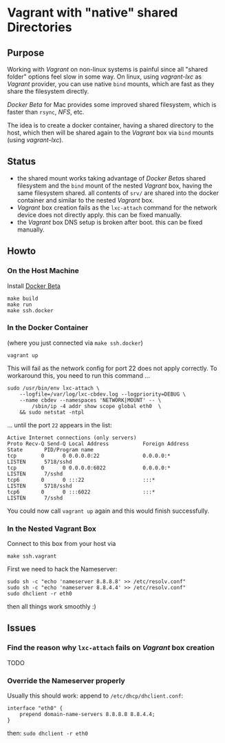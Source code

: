 # Vagrant with "native" shared Directories

## Purpose

Working with *Vagrant* on non-linux systems is painful since all "shared
folder" options feel slow in some way. On linux, using *vagrant-lxc* as 
*Vagrant* provider, you can use native `bind` mounts, which are fast 
as they share the filesystem directly.
 
*Docker Beta* for Mac provides some improved shared filesystem, which is
faster than `rsync`, *NFS*, etc.

The idea is to create a docker container, having a shared directory to 
the host, which then will be shared again to the *Vagrant* box via `bind` 
mounts (using *vagrant-lxc*).

 
##  Status
- the shared mount works taking advantage of *Docker Beta*s shared 
  filesystem and the `bind` mount of the nested *Vagrant* box, having
  the same filesystem shared. all contents of `srv/` are shared into
  the docker container and similar to the nested *Vagrant* box.
- *Vagrant* box creation fails as the `lxc-attach` command for the 
  network device does not directly apply. 
  this can be fixed manually. 
- the *Vagrant* box DNS setup is broken after boot. 
  this can be fixed manually. 


##  Howto

### On the Host Machine

Install [Docker Beta](https://blog.docker.com/2016/03/docker-for-mac-windows-beta/)

```
make build
make run
make ssh.docker 
```

### In the Docker Container
(where you just connected via `make ssh.docker`)

```
vagrant up
```

This will fail as the network config for port 22 does not apply correctly.
To workaround this, you need to run this command ...

```
sudo /usr/bin/env lxc-attach \
    --logfile=/var/log/lxc-cbdev.log --logpriority=DEBUG \
    --name cbdev --namespaces 'NETWORK|MOUNT' -- \
        /sbin/ip -4 addr show scope global eth0  \
    && sudo netstat -ntpl
```

... until the port `22` appears in the list:

```
Active Internet connections (only servers)
Proto Recv-Q Send-Q Local Address           Foreign Address         State       PID/Program name
tcp        0      0 0.0.0.0:22              0.0.0.0:*               LISTEN      5718/sshd       
tcp        0      0 0.0.0.0:6022            0.0.0.0:*               LISTEN      7/sshd          
tcp6       0      0 :::22                   :::*                    LISTEN      5718/sshd       
tcp6       0      0 :::6022                 :::*                    LISTEN      7/sshd          
```

You could now call `vagrant up` again and this would finish successfully.

### In the Nested Vagrant Box

Connect to this box from your host via

```
make ssh.vagrant
```

First we need to hack the Nameserver:

```
sudo sh -c "echo 'nameserver 8.8.8.8' >> /etc/resolv.conf"
sudo sh -c "echo 'nameserver 8.8.4.4' >> /etc/resolv.conf"
sudo dhclient -r eth0
```

then all things work smoothly :) 

## Issues

### Find the reason why `lxc-attach` fails on *Vagrant* box creation

TODO

### Override the Nameserver properly

Usually this should work:
append to `/etc/dhcp/dhclient.conf`:

```
interface "eth0" {
    prepend domain-name-servers 8.8.8.8 8.8.4.4;
}
```

then: `sudo dhclient -r eth0`